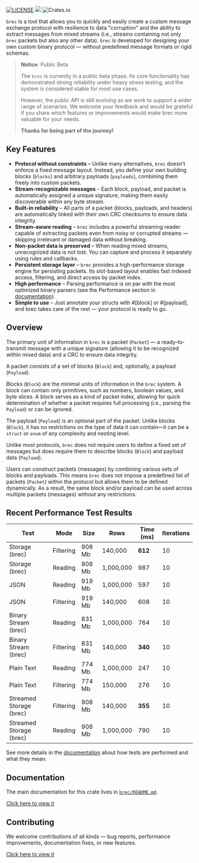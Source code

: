 [![LICENSE](https://img.shields.io/badge/License-Apache_2.0-blue.svg)](LICENSE.txt)
[![](https://github.com/icsmw/brec/actions/workflows/on_pull_request.yml/badge.svg)](https://github.com/icsmw/brec/actions/workflows/on_pull_request.yml)
![Crates.io](https://img.shields.io/crates/v/brec)

`brec` is a tool that allows you to quickly and easily create a custom message exchange protocol with resilience to data "corruption" and the ability to extract messages from mixed streams (i.e., streams containing not only `brec` packets but also any other data). `brec` is developed for designing your own custom binary protocol — without predefined message formats or rigid schemas.

> **Notice**: Public Beta
>
> The `brec` is currently in a public beta phase. Its core functionality has demonstrated strong reliability under heavy stress testing, and the system is considered stable for most use cases.
>
> However, the public API is still evolving as we work to support a wider range of scenarios.
> We welcome your feedback and would be grateful if you share which features or improvements would make brec more valuable for your needs.
>
> **Thanks for being part of the journey!**

## Key Features

- **Protocol without constraints** – Unlike many alternatives, `brec` doesn’t enforce a fixed message layout. Instead, you define your own building blocks (`blocks`) and arbitrary payloads (`payloads`), combining them freely into custom packets.
- **Stream-recognizable messages** – Each block, payload, and packet is automatically assigned a unique signature, making them easily discoverable within any byte stream.
- **Built-in reliability** – All parts of a packet (blocks, payloads, and headers) are automatically linked with their own CRC checksums to ensure data integrity.
- **Stream-aware reading** – `brec` includes a powerful streaming reader capable of extracting packets even from noisy or corrupted streams — skipping irrelevant or damaged data without breaking.
- **Non-packet data is preserved** – When reading mixed streams, unrecognized data is not lost. You can capture and process it separately using rules and callbacks.
- **Persistent storage layer** – `brec` provides a high-performance storage engine for persisting packets. Its slot-based layout enables fast indexed access, filtering, and direct access by packet index.
- **High performance** – Parsing performance is on par with the most optimized binary parsers (see the Performance section in [documentation](./brec/README.md)).
- **Simple to use** – Just annotate your structs with #[block] or #[payload], and brec takes care of the rest — your protocol is ready to go.

## Overview

The primary unit of information in `brec` is a packet (`Packet`) — a ready-to-transmit message with a unique signature (allowing it to be recognized within mixed data) and a CRC to ensure data integrity.

A packet consists of a set of blocks (`Block`) and, optionally, a payload (`Payload`).

Blocks (`Block`) are the minimal units of information in the `brec` system. A block can contain only primitives, such as numbers, boolean values, and byte slices. A block serves as a kind of packet index, allowing for quick determination of whether a packet requires full processing (i.e., parsing the `Payload`) or can be ignored.

The payload (`Payload`) is an optional part of the packet. Unlike blocks (`Block`), it has no restrictions on the type of data it can contain—it can be a `struct` or `enum` of any complexity and nesting level.

Unlike most protocols, `brec` does not require users to define a fixed set of messages but does require them to describe blocks (`Block`) and payload data (`Payload`).

Users can construct packets (messages) by combining various sets of blocks and payloads. This means `brec` does not impose a predefined list of packets (`Packet`) within the protocol but allows them to be defined dynamically. As a result, the same block and/or payload can be used across multiple packets (messages) without any restrictions.

## Recent Performance Test Results

| Test                    | Mode      | Size    | Rows        | Time (ms) | Iterations |
|-------------------------|-----------|---------|-------------|-----------|------------|
| Storage (brec)          | Filtering | 908 Mb  | 140,000     | **612**   | 10         |
| Storage (brec)          | Reading   | 908 Mb  | 1,000,000   | 987       | 10         |
| JSON                    | Reading   | 919 Mb  | 1,000,000   | 597       | 10         |
| JSON                    | Filtering | 919 Mb  | 140,000     | 608       | 10         |
| Binary Stream (brec)    | Reading   | 831 Mb  | 1,000,000   | 764       | 10         |
| Binary Stream (brec)    | Filtering | 831 Mb  | 140,000     | **340**   | 10         |
| Plain Text              | Reading   | 774 Mb  | 1,000,000   | 247       | 10         |
| Plain Text              | Filtering | 774 Mb  | 150,000     | 276       | 10         |
| Streamed Storage (brec) | Filtering | 908 Mb  | 140,000     | **355**   | 10         |
| Streamed Storage (brec) | Reading   | 908 Mb  | 1,000,000   | 790       | 10         |

See more details in the [documentation](./brec/README.md) about how tests are performed and what they mean.

## Documentation

The main documentation for this crate lives in [`brec/README.md`](./brec/README.md).

[Click here to view it](brec/README.md)

## Contributing

We welcome contributions of all kinds — bug reports, performance improvements, documentation fixes, or new features.

[Click here to view it](CONTRIBUTING.md)